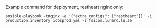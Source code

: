 Example command for deployment, restheart nginx only:

`ansible-playbook -tnginx -e '{"extra_configs": ["restheart"]}' -i production.inventory icosprod.yml -l fsicos.lunarc.lu.se`
